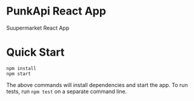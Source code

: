 # PunkApi React App

Suupermarket React App

# Quick Start

```
npm install
npm start
```

The above commands will install dependencies and start the app. To run tests, run `npm test` on a separate command line.
